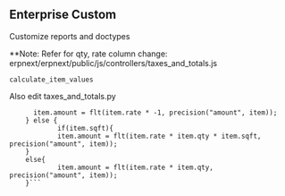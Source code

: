 ## Enterprise Custom

Customize reports and doctypes

**Note:
Refer for qty, rate column change:
erpnext/erpnext/public/js/controllers/taxes_and_totals.js

```calculate_item_values```



Also edit taxes_and_totals.py

```if ((!item.qty) && me.frm.doc.is_return) {
      item.amount = flt(item.rate * -1, precision("amount", item));
    } else {
            if(item.sqft){
            item.amount = flt(item.rate * item.qty * item.sqft, precision("amount", item));
    }
    else{
            item.amount = flt(item.rate * item.qty, precision("amount", item));
    }```


